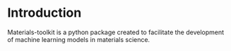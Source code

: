 # Introduction

Materials-toolkit is a python package created to facilitate the development of machine learning models in materials science.
